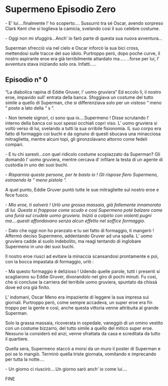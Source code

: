 # Supermeno Episodio Zero

\- E’ lui….finalmente l’ ho scoperto….
Sussurrò tra sé Oscar, avendo sorpreso Clark Kent che si toglieva la camicia,
svelando così il suo celebre costume.

\- Oggi non mi sfuggirà…Anch’ io farò parte di questa sua nuova
avventura…

Superman sfrecciò via nel cielo e Oscar inforcò la sua bici cross, mettendosi
sulle tracce del suo idolo. Purtroppo però, dopo poche curve, il nostro
aspirante eroe era già terribilmente attardato ma…..
..forse per lui, l’ avventura stava iniziando solo ora. Infatti…..

## Episodio n° 0
“La diabolica rapina di Eddie Gruver,
l’ uomo gruviera”
Ed eccolo lì, il nostro eroe, impavido sull’ entrata della banca.
Sfoggiava un costume del tutto simile a quello di Superman, che si
differenziava solo per un vistoso “ meno “ posto a lato della “ s “.

\- Non temete signori, ci sono qua io….Supermeno !
Disse scrutando l’ interno della banca coi suoi spessi occhiali copri viso. L’
uomo gruviera si voltò verso di lui, svelando a tutti la sua orribile fisionomia.
IL suo corpo era fatto di formaggio coi buchi e da ognuno di questi sbucava
una minacciosa mitraglietta, mentre alcuni topi, gli gironzolavano attorno
come fedeli compari.

\- E tu chi saresti…con quel ridicolo costume scopiazzato da Superman?
Gli domandò l’ uomo gruviera, mentre cercava d’ infilare la testa di un agente
di custodia in uno dei suoi buchi.

\- *Risparmia queste persone, per te basto io !
Gli rispose fiero Supermeno, estraendo la “ meno pistola “.*

A quel punto, Eddie Gruver puntò tutte le sue mitragliette sul nostro eroe e
fece fuoco.

\- *Mio eroe, ti salverò !
Urlò una grossa massaia, già follemente innamorata di lui.
Questa si frappose come scudo e così Supermeno poté balzare come una
furia sul crudele uomo gruviera. Iniziò a colpirlo con violenti pugni
ma….questi affondavano senza alcun effetto nel soffice formaggio.*

\- Dato che oggi non ho pranzato e tu sei fatto di formaggio, ti
mangerò !
Affermò deciso Supermeno, addentando Gruver ad una spalla.
L’ uomo gruviera cadde al suolo indebolito, ma reagì tentando di inglobare
Supermeno in uno dei suoi buchi.

Il nostro eroe riuscì ad evitare la minaccia
scansandosi prontamente e poi, con la bocca impastata di formaggio, urlò :

\- Ma questo formaggio è delizioso !
Udendo quelle parole, tutti i presenti si scagliarono su Eddie Gruver,
divorandolo nel giro di pochi minuti. Fu così, che si concluse la carriera del
terribile uomo gruviera, spuntato da chissà dove ed ora già finito.

L’ indomani, Oscar Meno era impaziente di leggere la sua impresa sui
giornali. Purtroppo però, come sempre accadeva, un super eroe era fin
troppo per la gente e così, anche questa vittoria venne attribuita al grande
Superman.

Solo la grassa massaia, ricoverata in ospedale, vaneggiò di un omino vestito
con un costume bizzarro, del tutto simile a quello del mitico super eroe.
Nessuno la considerò ed anzi, venne sfrattata da casa e screditata da tutto il
quartiere.

Quella sera, Supermeno staccò a morsi da un muro il poster di Superman e
poi se lo mangiò. Terminò quella triste giornata, vomitando e imprecando per
tutta la notte….

\- Un giorno ci riuscirò….Un giorno sarò anch’ io come lui….

FINE
